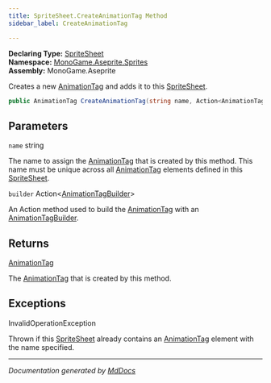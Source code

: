 ```yaml
---
title: SpriteSheet.CreateAnimationTag Method
sidebar_label: CreateAnimationTag

---
```


**Declaring Type:** [SpriteSheet](../)  
**Namespace:** [MonoGame.Aseprite.Sprites](../../)  
**Assembly:** MonoGame.Aseprite

Creates a new [AnimationTag](../../AnimationTag/) and adds it to this [SpriteSheet](../).

```csharp
public AnimationTag CreateAnimationTag(string name, Action<AnimationTagBuilder> builder);
```

## Parameters

`name`  string

The name to assign the [AnimationTag](../../AnimationTag/) that is created by this method.  This name must be unique across all [AnimationTag](../../AnimationTag/) elements defined in this [SpriteSheet](../).

`builder`  Action\<[AnimationTagBuilder](../../AnimationTagBuilder/)\>

An Action method used to build the [AnimationTag](../../AnimationTag/) with an [AnimationTagBuilder](../../AnimationTagBuilder/).

## Returns

[AnimationTag](../../AnimationTag/)

The [AnimationTag](../../AnimationTag/) that is created by this method.

## Exceptions

InvalidOperationException

Thrown if this [SpriteSheet](../) already contains an [AnimationTag](../../AnimationTag/) element with the  name specified.

___

*Documentation generated by [MdDocs](https://github.com/ap0llo/mddocs)*
